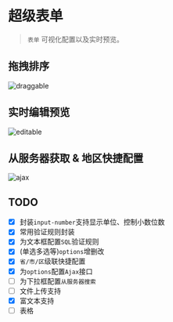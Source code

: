 # 超级表单

> `表单` 可视化配置以及实时预览。

## 拖拽排序
 ![draggable](./src/gifs/drag.gif)
## 实时编辑预览
 ![editable](./src/gifs/live.gif)
## 从服务器获取 & 地区快捷配置
 ![ajax](./src/gifs/ajax.gif)

## TODO
- [x] 封装`input-number`支持显示单位、控制小数位数
- [x] 常用验证规则封装
- [x] 为文本框配置`SQL`验证规则
- [x] (单选多选等)`options`增删改
- [x] `省/市/区`级联快捷配置
- [x] 为`options`配置`Ajax`接口
- [ ] 为下拉框配置`从服务器搜索`
- [ ] 文件上传支持
- [x] 富文本支持
- [ ] 表格
<!-- - [ ] 为options集成 `默认值` 功能 -->
<!-- - [ ] 允许添加多条`RegExp`, `SQL`验证规则 -->
